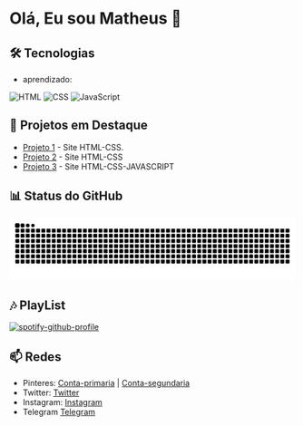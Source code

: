 # Olá, Eu sou Matheus 👋

## 🛠️ Tecnologias
- aprendizado:

![HTML](https://img.icons8.com/?size=80&id=21278&format=png&color=000000) ![CSS](https://img.icons8.com/?size=80&id=20909&format=png&color=000000) 
![JavaScript](https://img.icons8.com/?size=80&id=108784&format=png&color=000000)

## 🌟 Projetos em Destaque
- [Projeto 1](https://github.com/MTSZ7/szz7/tree/main/terror%20da%20net) - Site HTML-CSS.
- [Projeto 2](https://github.com/MTSZ7/szz7/tree/main/Bonde%20do%20saco%20tudo%2Cbloqueia%20nada) - Site HTML-CSS
- [Projeto 3](https://github.com/MTSZ7/szz7/tree/main/td3) - Site HTML-CSS-JAVASCRIPT

## 📊 Status do GitHub

<img src="https://raw.githubusercontent.com/MTSZ7/MTSZ7/output/snake.svg" alt="Snake animation" />

## 🎶 PlayList

[![spotify-github-profile](https://spotify-github-profile.kittinanx.com/api/view?uid=31erbjetcwmcrqjml3msuz7e5zeq&cover_image=true&theme=default&show_offline=false&background_color=121212&interchange=false&bar_color=48a545&bar_color_cover=false)](https://open.spotify.com/user/31erbjetcwmcrqjml3msuz7e5zeq)

## 📫 Redes

- Pinteres: [Conta-primaria](https://br.pinterest.com/mts7w/) | [Conta-segundaria](https://br.pinterest.com/tcar7w/)
- Twitter: [Twitter](https://x.com/Mts7sz?t=-OAkwDw-4fLuRh9fxGnvVg&s=09)
- Instagram: [Instagram](https://www.instagram.com/mts7w/profilecard/?igsh=MTNtdW5nMDIwYjVhZg%3D%3D)
- Telegram [Telegram](https://t.me/mtts777)

